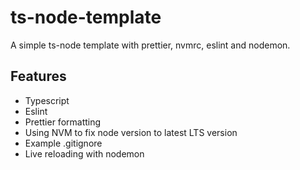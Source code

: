# ts-node-template

A simple ts-node template with prettier, nvmrc, eslint and nodemon.

## Features

- Typescript
- Eslint
- Prettier formatting
- Using NVM to fix node version to latest LTS version
- Example .gitignore
- Live reloading with nodemon

